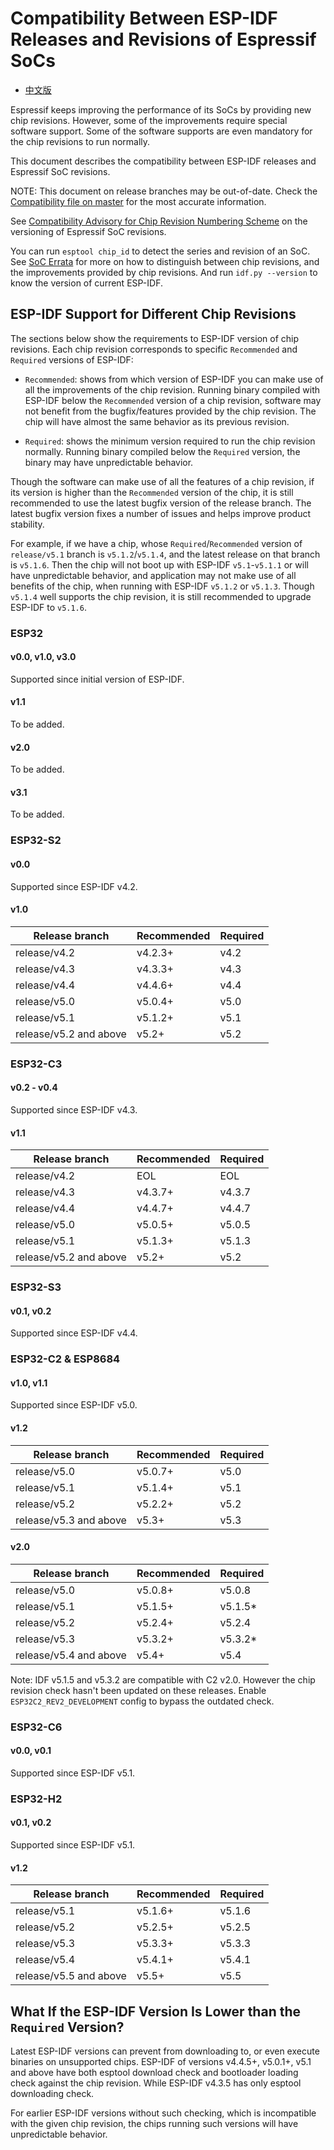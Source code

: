 # Compatibility Between ESP-IDF Releases and Revisions of Espressif SoCs

* [中文版](./COMPATIBILITY_CN.md)

Espressif keeps improving the performance of its SoCs by providing new chip revisions. However, some of the improvements require special software support. Some of the software supports are even mandatory for the chip revisions to run normally.

This document describes the compatibility between ESP-IDF releases and Espressif SoC revisions.

NOTE: This document on release branches may be out-of-date. Check the [Compatibility file on master](https://github.com/espressif/esp-idf/blob/master/COMPATIBILITY.md) for the most accurate information.

See [Compatibility Advisory for Chip Revision Numbering Scheme](https://www.espressif.com.cn/sites/default/files/advisory_downloads/AR2022-005%20Compatibility%20Advisory%20for%20Chip%20Revision%20Numbering%20%20Scheme.pdf) on the versioning of Espressif SoC revisions.

You can run `esptool chip_id` to detect the series and revision of an SoC. See [SoC Errata](https://www.espressif.com.cn/en/support/documents/technical-documents?keys=errata) for more on how to distinguish between chip revisions, and the improvements provided by chip revisions. And run `idf.py --version` to know the version of current ESP-IDF.

## ESP-IDF Support for Different Chip Revisions

The sections below show the requirements to ESP-IDF version of chip revisions. Each chip revision corresponds to specific `Recommended` and `Required` versions of ESP-IDF:

- `Recommended`: shows from which version of ESP-IDF you can make use of all the improvements of the chip revision. Running binary compiled with ESP-IDF below the `Recommended` version of a chip revision, software may not benefit from the bugfix/features provided by the chip revision. The chip will have almost the same behavior as its previous revision.

- `Required`: shows the minimum version required to run the chip revision normally. Running binary compiled below the `Required` version, the binary may have unpredictable behavior.

Though the software can make use of all the features of a chip revision, if its version is higher than the `Recommended` version of the chip, it is still recommended to use the latest bugfix version of the release branch. The latest bugfix version fixes a number of issues and helps improve product stability.

For example, if we have a chip, whose `Required`/`Recommended` version of `release/v5.1` branch is `v5.1.2`/`v5.1.4`, and the latest release on that branch is `v5.1.6`. Then the chip will not boot up with ESP-IDF `v5.1`-`v5.1.1` or will have unpredictable behavior, and application may not make use of all benefits of the chip, when running with ESP-IDF `v5.1.2` or `v5.1.3`. Though `v5.1.4` well supports the chip revision, it is still recommended to upgrade ESP-IDF to `v5.1.6`.

### ESP32

#### v0.0, v1.0, v3.0

Supported since initial version of ESP-IDF.

#### v1.1

To be added.

#### v2.0

To be added.

#### v3.1

To be added.

### ESP32-S2

#### v0.0

Supported since ESP-IDF v4.2.

#### v1.0

| Release branch         | Recommended | Required |
|------------------------|-------------|----------|
| release/v4.2           | v4.2.3+     | v4.2     |
| release/v4.3           | v4.3.3+     | v4.3     |
| release/v4.4           | v4.4.6+     | v4.4     |
| release/v5.0           | v5.0.4+     | v5.0     |
| release/v5.1           | v5.1.2+     | v5.1     |
| release/v5.2 and above | v5.2+       | v5.2     |

### ESP32-C3

#### v0.2 - v0.4

Supported since ESP-IDF v4.3.

#### v1.1

| Release branch         | Recommended | Required |
|------------------------|-------------|----------|
| release/v4.2           | EOL         | EOL      |
| release/v4.3           | v4.3.7+     | v4.3.7   |
| release/v4.4           | v4.4.7+     | v4.4.7   |
| release/v5.0           | v5.0.5+     | v5.0.5   |
| release/v5.1           | v5.1.3+     | v5.1.3   |
| release/v5.2 and above | v5.2+       | v5.2     |

### ESP32-S3

#### v0.1, v0.2

Supported since ESP-IDF v4.4.

### ESP32-C2 & ESP8684

#### v1.0, v1.1

Supported since ESP-IDF v5.0.

#### v1.2

| Release branch         | Recommended | Required |
|------------------------|-------------|----------|
| release/v5.0           | v5.0.7+     | v5.0     |
| release/v5.1           | v5.1.4+     | v5.1     |
| release/v5.2           | v5.2.2+     | v5.2     |
| release/v5.3 and above | v5.3+       | v5.3     |

#### v2.0

| Release branch         | Recommended | Required |
|------------------------|-------------|----------|
| release/v5.0           | v5.0.8+     | v5.0.8   |
| release/v5.1           | v5.1.5+     | v5.1.5*  |
| release/v5.2           | v5.2.4+     | v5.2.4   |
| release/v5.3           | v5.3.2+     | v5.3.2*  |
| release/v5.4 and above | v5.4+       | v5.4     |

Note: IDF v5.1.5 and v5.3.2 are compatible with C2 v2.0. However the chip revision check hasn't been updated on these releases. Enable `ESP32C2_REV2_DEVELOPMENT` config to bypass the outdated check.

### ESP32-C6

#### v0.0, v0.1

Supported since ESP-IDF v5.1.

### ESP32-H2

#### v0.1, v0.2

Supported since ESP-IDF v5.1.

#### v1.2

| Release branch         | Recommended | Required |
|------------------------|-------------|----------|
| release/v5.1           | v5.1.6+     | v5.1.6   |
| release/v5.2           | v5.2.5+     | v5.2.5   |
| release/v5.3           | v5.3.3+     | v5.3.3   |
| release/v5.4           | v5.4.1+     | v5.4.1   |
| release/v5.5 and above | v5.5+       | v5.5     |

## What If the ESP-IDF Version Is Lower than the `Required` Version?

Latest ESP-IDF versions can prevent from downloading to, or even execute binaries on unsupported chips. ESP-IDF of versions v4.4.5+, v5.0.1+, v5.1 and above have both esptool download check and bootloader loading check against the chip revision. While ESP-IDF v4.3.5 has only esptool downloading check.

For earlier ESP-IDF versions without such checking, which is incompatible with the given chip revision, the chips running such versions will have unpredictable behavior.
